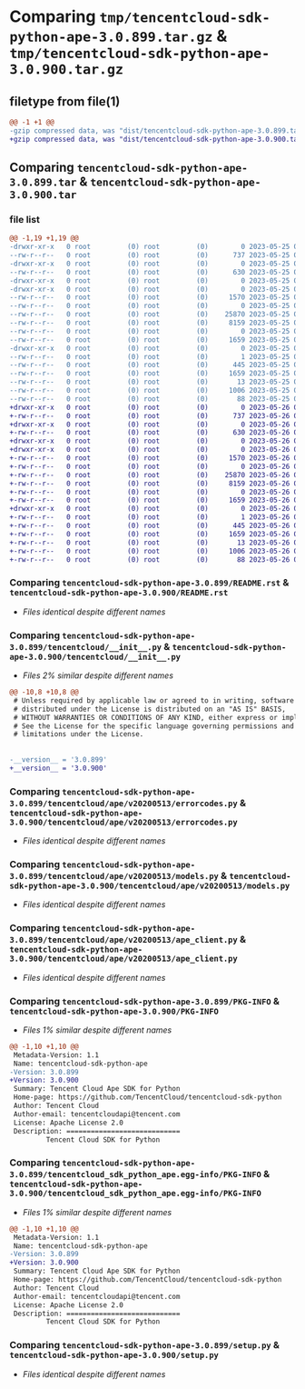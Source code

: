 # Comparing `tmp/tencentcloud-sdk-python-ape-3.0.899.tar.gz` & `tmp/tencentcloud-sdk-python-ape-3.0.900.tar.gz`

## filetype from file(1)

```diff
@@ -1 +1 @@
-gzip compressed data, was "dist/tencentcloud-sdk-python-ape-3.0.899.tar", last modified: Thu May 25 00:16:16 2023, max compression
+gzip compressed data, was "dist/tencentcloud-sdk-python-ape-3.0.900.tar", last modified: Fri May 26 02:09:42 2023, max compression
```

## Comparing `tencentcloud-sdk-python-ape-3.0.899.tar` & `tencentcloud-sdk-python-ape-3.0.900.tar`

### file list

```diff
@@ -1,19 +1,19 @@
-drwxr-xr-x   0 root         (0) root         (0)        0 2023-05-25 00:16:16.000000 tencentcloud-sdk-python-ape-3.0.899/
--rw-r--r--   0 root         (0) root         (0)      737 2023-05-25 00:16:16.000000 tencentcloud-sdk-python-ape-3.0.899/README.rst
-drwxr-xr-x   0 root         (0) root         (0)        0 2023-05-25 00:16:16.000000 tencentcloud-sdk-python-ape-3.0.899/tencentcloud/
--rw-r--r--   0 root         (0) root         (0)      630 2023-05-25 00:16:16.000000 tencentcloud-sdk-python-ape-3.0.899/tencentcloud/__init__.py
-drwxr-xr-x   0 root         (0) root         (0)        0 2023-05-25 00:16:16.000000 tencentcloud-sdk-python-ape-3.0.899/tencentcloud/ape/
-drwxr-xr-x   0 root         (0) root         (0)        0 2023-05-25 00:16:16.000000 tencentcloud-sdk-python-ape-3.0.899/tencentcloud/ape/v20200513/
--rw-r--r--   0 root         (0) root         (0)     1570 2023-05-25 00:16:16.000000 tencentcloud-sdk-python-ape-3.0.899/tencentcloud/ape/v20200513/errorcodes.py
--rw-r--r--   0 root         (0) root         (0)        0 2023-05-25 00:16:16.000000 tencentcloud-sdk-python-ape-3.0.899/tencentcloud/ape/v20200513/__init__.py
--rw-r--r--   0 root         (0) root         (0)    25870 2023-05-25 00:16:16.000000 tencentcloud-sdk-python-ape-3.0.899/tencentcloud/ape/v20200513/models.py
--rw-r--r--   0 root         (0) root         (0)     8159 2023-05-25 00:16:16.000000 tencentcloud-sdk-python-ape-3.0.899/tencentcloud/ape/v20200513/ape_client.py
--rw-r--r--   0 root         (0) root         (0)        0 2023-05-25 00:16:16.000000 tencentcloud-sdk-python-ape-3.0.899/tencentcloud/ape/__init__.py
--rw-r--r--   0 root         (0) root         (0)     1659 2023-05-25 00:16:16.000000 tencentcloud-sdk-python-ape-3.0.899/PKG-INFO
-drwxr-xr-x   0 root         (0) root         (0)        0 2023-05-25 00:16:16.000000 tencentcloud-sdk-python-ape-3.0.899/tencentcloud_sdk_python_ape.egg-info/
--rw-r--r--   0 root         (0) root         (0)        1 2023-05-25 00:16:16.000000 tencentcloud-sdk-python-ape-3.0.899/tencentcloud_sdk_python_ape.egg-info/dependency_links.txt
--rw-r--r--   0 root         (0) root         (0)      445 2023-05-25 00:16:16.000000 tencentcloud-sdk-python-ape-3.0.899/tencentcloud_sdk_python_ape.egg-info/SOURCES.txt
--rw-r--r--   0 root         (0) root         (0)     1659 2023-05-25 00:16:16.000000 tencentcloud-sdk-python-ape-3.0.899/tencentcloud_sdk_python_ape.egg-info/PKG-INFO
--rw-r--r--   0 root         (0) root         (0)       13 2023-05-25 00:16:16.000000 tencentcloud-sdk-python-ape-3.0.899/tencentcloud_sdk_python_ape.egg-info/top_level.txt
--rw-r--r--   0 root         (0) root         (0)     1006 2023-05-25 00:16:16.000000 tencentcloud-sdk-python-ape-3.0.899/setup.py
--rw-r--r--   0 root         (0) root         (0)       88 2023-05-25 00:16:16.000000 tencentcloud-sdk-python-ape-3.0.899/setup.cfg
+drwxr-xr-x   0 root         (0) root         (0)        0 2023-05-26 02:09:42.000000 tencentcloud-sdk-python-ape-3.0.900/
+-rw-r--r--   0 root         (0) root         (0)      737 2023-05-26 02:09:42.000000 tencentcloud-sdk-python-ape-3.0.900/README.rst
+drwxr-xr-x   0 root         (0) root         (0)        0 2023-05-26 02:09:42.000000 tencentcloud-sdk-python-ape-3.0.900/tencentcloud/
+-rw-r--r--   0 root         (0) root         (0)      630 2023-05-26 02:09:42.000000 tencentcloud-sdk-python-ape-3.0.900/tencentcloud/__init__.py
+drwxr-xr-x   0 root         (0) root         (0)        0 2023-05-26 02:09:42.000000 tencentcloud-sdk-python-ape-3.0.900/tencentcloud/ape/
+drwxr-xr-x   0 root         (0) root         (0)        0 2023-05-26 02:09:42.000000 tencentcloud-sdk-python-ape-3.0.900/tencentcloud/ape/v20200513/
+-rw-r--r--   0 root         (0) root         (0)     1570 2023-05-26 02:09:42.000000 tencentcloud-sdk-python-ape-3.0.900/tencentcloud/ape/v20200513/errorcodes.py
+-rw-r--r--   0 root         (0) root         (0)        0 2023-05-26 02:09:42.000000 tencentcloud-sdk-python-ape-3.0.900/tencentcloud/ape/v20200513/__init__.py
+-rw-r--r--   0 root         (0) root         (0)    25870 2023-05-26 02:09:42.000000 tencentcloud-sdk-python-ape-3.0.900/tencentcloud/ape/v20200513/models.py
+-rw-r--r--   0 root         (0) root         (0)     8159 2023-05-26 02:09:42.000000 tencentcloud-sdk-python-ape-3.0.900/tencentcloud/ape/v20200513/ape_client.py
+-rw-r--r--   0 root         (0) root         (0)        0 2023-05-26 02:09:42.000000 tencentcloud-sdk-python-ape-3.0.900/tencentcloud/ape/__init__.py
+-rw-r--r--   0 root         (0) root         (0)     1659 2023-05-26 02:09:42.000000 tencentcloud-sdk-python-ape-3.0.900/PKG-INFO
+drwxr-xr-x   0 root         (0) root         (0)        0 2023-05-26 02:09:42.000000 tencentcloud-sdk-python-ape-3.0.900/tencentcloud_sdk_python_ape.egg-info/
+-rw-r--r--   0 root         (0) root         (0)        1 2023-05-26 02:09:42.000000 tencentcloud-sdk-python-ape-3.0.900/tencentcloud_sdk_python_ape.egg-info/dependency_links.txt
+-rw-r--r--   0 root         (0) root         (0)      445 2023-05-26 02:09:42.000000 tencentcloud-sdk-python-ape-3.0.900/tencentcloud_sdk_python_ape.egg-info/SOURCES.txt
+-rw-r--r--   0 root         (0) root         (0)     1659 2023-05-26 02:09:42.000000 tencentcloud-sdk-python-ape-3.0.900/tencentcloud_sdk_python_ape.egg-info/PKG-INFO
+-rw-r--r--   0 root         (0) root         (0)       13 2023-05-26 02:09:42.000000 tencentcloud-sdk-python-ape-3.0.900/tencentcloud_sdk_python_ape.egg-info/top_level.txt
+-rw-r--r--   0 root         (0) root         (0)     1006 2023-05-26 02:09:42.000000 tencentcloud-sdk-python-ape-3.0.900/setup.py
+-rw-r--r--   0 root         (0) root         (0)       88 2023-05-26 02:09:42.000000 tencentcloud-sdk-python-ape-3.0.900/setup.cfg
```

### Comparing `tencentcloud-sdk-python-ape-3.0.899/README.rst` & `tencentcloud-sdk-python-ape-3.0.900/README.rst`

 * *Files identical despite different names*

### Comparing `tencentcloud-sdk-python-ape-3.0.899/tencentcloud/__init__.py` & `tencentcloud-sdk-python-ape-3.0.900/tencentcloud/__init__.py`

 * *Files 2% similar despite different names*

```diff
@@ -10,8 +10,8 @@
 # Unless required by applicable law or agreed to in writing, software
 # distributed under the License is distributed on an "AS IS" BASIS,
 # WITHOUT WARRANTIES OR CONDITIONS OF ANY KIND, either express or implied.
 # See the License for the specific language governing permissions and
 # limitations under the License.
 
 
-__version__ = '3.0.899'
+__version__ = '3.0.900'
```

### Comparing `tencentcloud-sdk-python-ape-3.0.899/tencentcloud/ape/v20200513/errorcodes.py` & `tencentcloud-sdk-python-ape-3.0.900/tencentcloud/ape/v20200513/errorcodes.py`

 * *Files identical despite different names*

### Comparing `tencentcloud-sdk-python-ape-3.0.899/tencentcloud/ape/v20200513/models.py` & `tencentcloud-sdk-python-ape-3.0.900/tencentcloud/ape/v20200513/models.py`

 * *Files identical despite different names*

### Comparing `tencentcloud-sdk-python-ape-3.0.899/tencentcloud/ape/v20200513/ape_client.py` & `tencentcloud-sdk-python-ape-3.0.900/tencentcloud/ape/v20200513/ape_client.py`

 * *Files identical despite different names*

### Comparing `tencentcloud-sdk-python-ape-3.0.899/PKG-INFO` & `tencentcloud-sdk-python-ape-3.0.900/PKG-INFO`

 * *Files 1% similar despite different names*

```diff
@@ -1,10 +1,10 @@
 Metadata-Version: 1.1
 Name: tencentcloud-sdk-python-ape
-Version: 3.0.899
+Version: 3.0.900
 Summary: Tencent Cloud Ape SDK for Python
 Home-page: https://github.com/TencentCloud/tencentcloud-sdk-python
 Author: Tencent Cloud
 Author-email: tencentcloudapi@tencent.com
 License: Apache License 2.0
 Description: ============================
         Tencent Cloud SDK for Python
```

### Comparing `tencentcloud-sdk-python-ape-3.0.899/tencentcloud_sdk_python_ape.egg-info/PKG-INFO` & `tencentcloud-sdk-python-ape-3.0.900/tencentcloud_sdk_python_ape.egg-info/PKG-INFO`

 * *Files 1% similar despite different names*

```diff
@@ -1,10 +1,10 @@
 Metadata-Version: 1.1
 Name: tencentcloud-sdk-python-ape
-Version: 3.0.899
+Version: 3.0.900
 Summary: Tencent Cloud Ape SDK for Python
 Home-page: https://github.com/TencentCloud/tencentcloud-sdk-python
 Author: Tencent Cloud
 Author-email: tencentcloudapi@tencent.com
 License: Apache License 2.0
 Description: ============================
         Tencent Cloud SDK for Python
```

### Comparing `tencentcloud-sdk-python-ape-3.0.899/setup.py` & `tencentcloud-sdk-python-ape-3.0.900/setup.py`

 * *Files identical despite different names*

